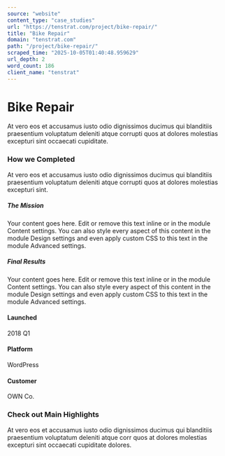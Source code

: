 ```yaml
---
source: "website"
content_type: "case_studies"
url: "https://tenstrat.com/project/bike-repair/"
title: "Bike Repair"
domain: "tenstrat.com"
path: "/project/bike-repair/"
scraped_time: "2025-10-05T01:40:48.959629"
url_depth: 2
word_count: 186
client_name: "tenstrat"
---
```


# Bike Repair

At vero eos et accusamus iusto odio dignissimos ducimus qui blanditiis praesentium voluptatum deleniti atque corrupti quos at dolores molestias excepturi sint occaecati cupiditate.

### How we Completed

At vero eos et accusamus iusto odio dignissimos ducimus qui blanditiis praesentium voluptatum deleniti atque corrupti quos at dolores molestias excepturi sint.

##### The Mission

Your content goes here. Edit or remove this text inline or in the module Content settings. You can also style every aspect of this content in the module Design settings and even apply custom CSS to this text in the module Advanced settings.

##### Final Results

Your content goes here. Edit or remove this text inline or in the module Content settings. You can also style every aspect of this content in the module Design settings and even apply custom CSS to this text in the module Advanced settings.

#### Launched

2018 Q1

#### Platform

WordPress

#### Customer

OWN Co.

### Check out Main Highlights

At vero eos et accusamus iusto odio dignissimos ducimus qui blanditiis praesentium voluptatum deleniti atque corr quos at dolores molestias excepturi sint occaecati cupiditate dolores.